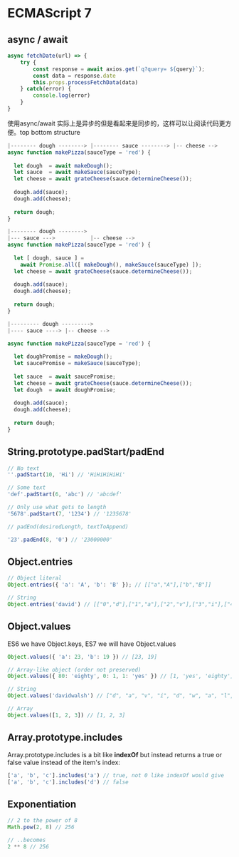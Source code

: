 # ECMAScript 7

## async / await



```javascript
async fetchDate(url) => {
    try {
        const response = await axios.get(`q?query= ${query}`);
        const data = response.date
        this.props.processFetchData(data)
    } catch(error) {
        console.log(error)
    }
}
```

使用async/await 实际上是异步的但是看起来是同步的，这样可以让阅读代码更方便。top bottom structure 



```javascript
|-------- dough --------> |-------- sauce --------> |-- cheese -->
async function makePizza(sauceType = 'red') {
  
  let dough  = await makeDough();
  let sauce  = await makeSauce(sauceType);
  let cheese = await grateCheese(sauce.determineCheese());
  
  dough.add(sauce);
  dough.add(cheese);
  
  return dough;
}
```

```javascript
|-------- dough -------->
|--- sauce --->           |-- cheese -->
async function makePizza(sauceType = 'red') {
  
  let [ dough, sauce ] =
    await Promise.all([ makeDough(), makeSauce(sauceType) ]);
  let cheese = await grateCheese(sauce.determineCheese());
  
  dough.add(sauce);
  dough.add(cheese);
  
  return dough;
}
```

```javascript
|--------- dough --------->
|---- sauce ----> |-- cheese -->

async function makePizza(sauceType = 'red') {
  
  let doughPromise = makeDough();
  let saucePromise = makeSauce(sauceType);
  
  let sauce  = await saucePromise;
  let cheese = await grateCheese(sauce.determineCheese());
  let dough  = await doughPromise;
  
  dough.add(sauce);
  dough.add(cheese);
  
  return dough;
}
```

## String.prototype.padStart/padEnd

```javascript
// No text
''.padStart(10, 'Hi') // 'HiHiHiHiHi'

// Some text
'def'.padStart(6, 'abc') // 'abcdef'

// Only use what gets to length
'5678'.padStart(7, '1234') // '1235678'

// padEnd(desiredLength, textToAppend)

'23'.padEnd(8, '0') // '23000000'
```

## Object.entries

```javascript
// Object literal
Object.entries({ 'a': 'A', 'b': 'B' }); // [["a","A"],["b","B"]]

// String
Object.entries('david') // [["0","d"],["1","a"],["2","v"],["3","i"],["4","d"]]
```

## Object.values

ES6 we have Object.keys, ES7 we will have Object.values

```javascript
Object.values({ 'a': 23, 'b': 19 }) // [23, 19]

// Array-like object (order not preserved)
Object.values({ 80: 'eighty', 0: 1, 1: 'yes' }) // [1, 'yes', 'eighty']

// String
Object.values('davidwalsh') // ["d", "a", "v", "i", "d", "w", "a", "l", "s", "h"]

// Array
Object.values([1, 2, 3]) // [1, 2, 3]
```

## Array.prototype.includes

Array.prototype.includes is a bit like **indexOf** but instead returns a true or false value instead of the item's index:

```javascript
['a', 'b', 'c'].includes('a') // true, not 0 like indexOf would give
['a', 'b', 'c'].includes('d') // false
```

## Exponentiation

```javascript
// 2 to the power of 8
Math.pow(2, 8) // 256

// ..becomes
2 ** 8 // 256
```



